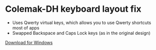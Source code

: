 # Colemak-DH keyboard layout fix
* Uses Qwerty virtual keys, which allows you to use Qwerty shortcuts most of apps
* Swapped Backspace and Caps Lock keys (as in the original design)

[Download for Windows](https://github.com/HironTez/colemak-dh-fix/releases/latest/)
